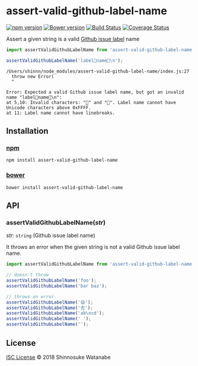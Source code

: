 # assert-valid-github-label-name

[![npm version](https://img.shields.io/npm/v/assert-valid-github-label-name.svg)](https://www.npmjs.com/package/assert-valid-github-label-name)
[![Bower version](https://img.shields.io/bower/v/assert-valid-github-label-name.svg)](https://github.com/shinnn/assert-valid-github-label-name/releases)
[![Build Status](https://travis-ci.com/shinnn/assert-valid-github-label-name.svg?branch=master)](https://travis-ci.com/shinnn/assert-valid-github-label-name)
[![Coverage Status](https://img.shields.io/coveralls/shinnn/assert-valid-github-label-name.svg)](https://coveralls.io/r/shinnn/assert-valid-github-label-name)

Assert a given string is a valid [Github issue label](https://help.github.com/articles/creating-a-label/) name

```javascript
import assertValidGithubLabelName from 'assert-valid-github-label-name';

assertValidGithubLabelName('label🍕name🍔\n');
```

```
/Users/shinnn/node_modules/assert-valid-github-label-name/index.js:27
  throw new Error(
  ^

Error: Expected a valid Github issue label name, but got an invalid name "label🍕name🍔\n":
at 5,10: Invalid characters: "🍕" and "🍔". Label name cannot have Unicode characters above 0xFFFF.
at 11: Label name cannot have linebreaks.
```

## Installation

### [npm](https://www.npmjs.com/)

```
npm install assert-valid-github-label-name
```

### [bower](https://bower.io/)

```
bower install assert-valid-github-label-name
```

## API

### assertValidGithubLabelName(*str*)

*str*: `string` (Github issue label name)  

It throws an error when the given string is not a valid Github issue label name.

```javascript
import assertValidGithubLabelName from 'assert-valid-github-label-name';

// doesn't throw
assertValidGithubLabelName('foo');
assertValidGithubLabelName('bar baz');

// throws an error
assertValidGithubLabelName('😄');
assertValidGithubLabelName('𠮷');
assertValidGithubLabelName('ab\ncd');
assertValidGithubLabelName(' ');
assertValidGithubLabelName('');
```

## License

[ISC License](./LICENSE) © 2018 Shinnosuke Watanabe
